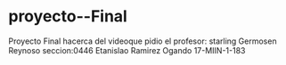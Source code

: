 # proyecto--Final
Proyecto Final hacerca del videoque pidio el profesor: starling Germosen Reynoso seccion:0446  Etanislao Ramirez Ogando 17-MIIN-1-183
